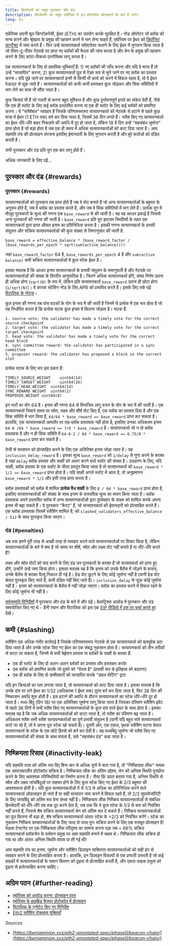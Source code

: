 ```yaml
---
title: हिस्सेदारी का सबूत पुरस्कार और दंड
description: हिस्सेदारी का सबूत एथेरियम में इन-प्रोटोकॉल प्रोत्साहनों के बारे में जानें।
lang: hi
---
```


एथेरियम अपनी मूल क्रिप्टोकरेंसी, ईथर (ETH) का उपयोग करके सुरक्षित है। नोड ऑपरेटर जो ब्लॉक को मान्य करने और श्रृंखला के प्रमुख की पहचान करने में भाग लेना चाहते हैं, एथेरियम पर ईथर को [डिपॉजिट कान्ट्रैक्ट](/staking/deposit-contract/) में जमा करते हैं। फिर उन्हें सत्यापनकर्ता सॉफ़्टवेयर चलाने के लिए ईथर में भुगतान किया जाता है जो पीयर-टू-पीयर नेटवर्क पर प्राप्त नए ब्लॉकों की वैधता की जांच करता है और चेन के प्रमुख की पहचान करने के लिए कांटा-विकल्प एल्गोरिथम लागू करता है।

एक सत्यापनकर्ता के लिए दो प्राथमिक भूमिकाएँ हैं: 1) नए ब्लॉकों की जाँच करना और यदि वे मान्य हैं तो उन्हें "सत्यापित" करना, 2) कुल सत्यापनकर्ता पूल से रेंडम रूप से चुने जाने पर नए ब्लॉक का प्रस्ताव करना। यदि पूछे जाने पर सत्यापनकर्ता इनमें से किसी भी कार्य को करने में विफल रहता है, तो वे ईथर पेआउट से चूक जाते हैं। सत्यापनकर्ताओं को कभी-कभी हस्ताक्षर कुल जोड़कर और सिंक समितियों में भाग लेने का काम भी सौंपा जाता है।

कुछ क्रियाएं भी हैं जो गलती से करना बहुत मुश्किल है और कुछ दुर्भावनापूर्ण इरादे का संकेत देती हैं, जैसे कि एक ही स्लॉट के लिए कई ब्लॉक प्रस्तावित करना या एक ही स्लॉट के लिए कई ब्लॉकों को प्रमाणित करना। ये "स्लैशेबल" व्यवहार हैं जिसके परिणामस्वरूप सत्यापनकर्ता को नेटवर्क से हटाने से पहले कुछ मात्रा में ईथर (1 ETH तक) बर्न कर दिया जाता है, जिसमें 36 दिन लगते हैं। स्लैश किए गए सत्यापनकर्ता का ईथर धीरे-धीरे बाहर निकलने की अवधि में दूर हो जाता है, लेकिन 18 वें दिन उन्हें "सहसंबंध जुर्माना" प्राप्त होता है जो बड़ा होता है जब एक ही समय में अधिक सत्यापनकर्ताओं को काट दिया जाता है। आम सहमति तंत्र की प्रोत्साहन संरचना इसलिए ईमानदारी के लिए भुगतान करती है और बुरे कर्ताओं को दंडित करती है।

सभी पुरस्कार और दंड प्रति युग एक बार लागू होते हैं।

अधिक जानकारी के लिए पढ़ें...

## पुरस्कार और दंड {#rewards}

### पुरस्कार {#rewards}

सत्यापनकर्ताओं को पुरस्कार तब प्राप्त होते हैं जब वे वोट बनाते हैं जो अन्य सत्यापनकर्ताओं के बहुमत के अनुरूप होते हैं, जब वे ब्लॉक का प्रस्ताव करते हैं, और जब वे सिंक समितियों में भाग लेते हैं। प्रत्येक युग में मौज़ूद पुरस्कारों के मूल्य की गणना एक `base_reward` से की जाती है। यह वह आधार इकाई है जिससे अन्य पुरस्कारों की गणना की जाती है। `base_reward` प्रति युग इष्टतम स्थितियों के तहत एक सत्यापनकर्ता द्वारा प्राप्त औसत इनाम का प्रतिनिधित्व करता है। इसकी गणना सत्यापनकर्ता के प्रभावी संतुलन और सक्रिय सत्यापनकर्ताओं की कुल संख्या से निम्नानुसार की जाती है:

```
base_reward = effective_balance * (base_reward_factor / (base_rewards_per_epoch * sqrt(sum(active_balance))))
```

जहां `base_reward_factor` 64 है, `base_rewards_per_epoch` 4 है और `sum(active balance)` सभी सक्रिय सत्यापनकर्ताओं में कुल स्टेक ईथर है।

इसका मतलब है कि आधार इनाम सत्यापनकर्ता के प्रभावी संतुलन के समानुपाती है और नेटवर्क पर सत्यापनकर्ताओं की संख्या के विपरीत आनुपातिक है। जितने अधिक सत्यापनकर्ता होंगे, समग्र निर्गम उतना ही अधिक होगा (`sqrt(N)` के रूप में, लेकिन प्रति सत्यापनकर्ता `base_reward` उतना ही छोटा होगा (`1/sqrt(N)`)। ये कारक स्टेकिंग नोड के लिए APR को प्रभावित करते हैं। इसके लिए तर्क पढ़ें [विटालिक के नोट्स](https://notes.ethereum.org/@vbuterin/rkhCgQteN?type=view#Base-rewards)।

कुल इनाम की गणना तब पांच घटकों के योग के रूप में की जाती है जिनमें से प्रत्येक में एक भार होता है जो यह निर्धारित करता है कि प्रत्येक घटक कुल इनाम में कितना जोड़ता है। घटक हैं:

```
1. source vote: the validator has made a timely vote for the correct source checkpoint
2. target vote: the validator has made a timely vote for the correct target checkpoint
3. head vote: the validator has made a timely vote for the correct head block
4. sync committee reward: the validator has participated in a sync committee
5. proposer reward: the validator has proposed a block in the correct slot
```

प्रत्येक घटक के लिए भार इस प्रकार हैं:

```
TIMELY_SOURCE_WEIGHT    uint64(14)
TIMELY_TARGET_WEIGHT    uint64(26)
TIMELY_HEAD_WEIGHT  uint64(14)
SYNC_REWARD_WEIGHT  uint64(2)
PROPOSER_WEIGHT uint64(8)
```

इन भारों का योग 64 है। इनाम की गणना 64 से विभाजित लागू वजन के योग के रूप में की जाती है। एक सत्यापनकर्ता जिसने समय पर स्रोत, लक्ष्य और शीर्ष वोट किए हैं, एक ब्लॉक का प्रस्ताव दिया है और एक सिंक समिति में भाग लिया है, `64/64 * base_reward == base_reward` प्राप्त कर सकता है। हालांकि, एक सत्यापनकर्ता आमतौर पर एक ब्लॉक प्रस्तावक नहीं होता है, इसलिए उनका अधिकतम इनाम `64-8 /64 * base_reward == 7/8 * base_reward` है। सत्यापनकर्ता जो न तो ब्लॉक प्रस्तावक हैं और न ही सिंक समिति में `64-8-2 / 64 * base_reward == 6.75/8 * base_reward` प्राप्त कर सकते हैं।

तेजी से सत्यापन को प्रोत्साहित करने के लिए एक अतिरिक्त इनाम जोड़ा जाता है। यह `inclusion_delay_reward` है। इसका मूल्य `base_reward` को `1/delay` से गुणा करने के बराबर है जहां `delay` ब्लॉक प्रस्ताव और साक्षी को अलग करने वाले स्लॉट की संख्या है। उदाहरण के लिए, यदि साक्षी, ब्लॉक प्रस्ताव के एक स्लॉट के भीतर प्रस्तुत किया जाता है तो सत्यापनकर्ता को `base_reward * 1/1 == base_reward` प्राप्त होता है। यदि साक्षी अगले स्लॉट में आता है, तो अनुप्रमाणन `base_reward * 1/2` और इसी तरह प्राप्त करता है।

ब्लॉक प्रस्तावकों को ब्लॉक में शामिल **प्रत्येक वैध साक्षी** के लिए `8 / 64 * base_reward` प्राप्त होता है, इसलिए सत्यापनकर्ताओं की संख्या के साथ इनाम के वास्तविक मूल्य का मापन किया जाता है। ब्लॉक प्रस्तावक अपने प्रस्तावित ब्लॉक में अन्य सत्यापनकर्ताओं द्वारा दुर्व्यवहार के साक्ष्य को शामिल करके अपना इनाम भी बढ़ा सकते हैं। ये पुरस्कार "कैरट" हैं, जो सत्यापनकर्ता की ईमानदारी को प्रोत्साहित करते हैं। एक ब्लॉक प्रस्तावक जिसमें स्लैशिंग शामिल है, को `slashed_validators_effective_balance / 512` के साथ पुरस्कृत किया जाएगा।

### दंड {#penalties}

अब तक हमने पूरी तरह से अच्छी तरह से व्यवहार करने वाले सत्यापनकर्ताओं पर विचार किया है, लेकिन सत्यापनकर्ताओं के बारे में क्या है जो समय पर शीर्ष, स्रोत और लक्ष्य वोट नहीं बनाते हैं या धीरे-धीरे करते हैं?

लक्ष्य और स्रोत वोटों को याद करने के लिए दंड उन पुरस्कारों के बराबर हैं जो सत्यापकर्ता को प्राप्त हुए होंगे, उन्होंने उन्हें जमा किया होगा। इसका मतलब यह है कि इनाम को उनके बैलेंस में जोड़ने के बजाय, उनके बैलेंस से बराबर वैल्यू निकाल दी गई है। हेड वोट छूटने के लिए कोई जुर्माना नहीं है (यानी हेड वोट केवल पुरस्कृत किए जाते हैं, कभी दंडित नहीं किए जाते हैं)। `inclusion_delay` से जुड़ा कोई जुर्माना नहीं है - इनाम को सत्यापनकर्ता के बैलेंस में नहीं जोड़ा जाएगा। ब्लॉक का प्रस्ताव करने में विफल रहने के लिए कोई जुर्माना भी नहीं है।

[सर्वसम्मति विनिर्देशों](https://github.com/ethereum/consensus-specs/blob/dev/specs/altair/beacon-chain.md) में पुरस्कार और दंड के बारे में और पढ़ें। बेलाट्रिक्स अपग्रेड में पुरस्कार और दंड समायोजित किए गए थे - डैनी रयान और विटालिक को इस एक [EIP वीडियो में इस पर चर्चा करते हुए](https://www.youtube.com/watch?v=iaAEGs1DMgQ) देखें।

## कमी {#slashing}

स्लैशिंग एक अधिक गंभीर कार्रवाई है जिसके परिणामस्वरूप नेटवर्क से एक सत्यापनकर्ता को बलपूर्वक हटा दिया जाता है और उनके स्टेक किए गए ईथर का एक संबद्ध नुकसान होता है। सत्यापनकर्ता को तीन तरीकों से काटा जा सकता है, जिनमें से सभी बेईमान प्रस्ताव या ब्लॉकों के साक्षी के बराबर हैं:

- एक ही स्लॉट के लिए दो अलग-अलग ब्लॉकों का प्रस्ताव और हस्ताक्षर करके
- एक ब्लॉक को प्रमाणित करके जो दूसरे को "घेरता है" (प्रभावी रूप से इतिहास को बदलना)
- एक ही ब्लॉक के लिए दो उम्मीदवारों को सत्यापित करके "डबल वोटिंग" द्वारा

यदि इन क्रियाओं का पता लगाया जाता है, तो सत्यापनकर्ता को काट दिया जाता है। इसका मतलब है कि उनके दांव पर लगे ईथर का 1/32 (अधिकतम 1 ईथर तक) तुरंत बर्न कर दिया जाता है, फिर 36 दिन की निष्कासन अवधि शुरू होती है। इस हटाने की अवधि के दौरान सत्यापनकर्ता का स्टेक धीरे-धीरे दूर हो जाता है। मध्य-बिंदु (दिन 18) पर एक अतिरिक्त जुर्माना लागू किया जाता है जिसका परिमाण स्लैशिंग इवेंट से पहले 36 दिनों में सभी स्लैश किए गए सत्यापनकर्ताओं के कुल दांव वाले ईथर के साथ होता है। इसका मतलब यह है कि जब अधिक सत्यापनकर्ताओं को काटा जाता है, तो स्लैश का परिमाण बढ़ जाता है। अधिकतम स्लैश सभी स्लैश सत्यापनकर्ताओं का पूर्ण प्रभावी संतुलन है (यानी यदि बहुत सारे सत्यापनकर्ता काटे जा रहे हैं, तो वे अपना पूरा स्टेक खो सकते हैं)। दूसरी ओर, एक एकल, पृथक स्लैशिंग घटना केवल सत्यापनकर्ता के स्टेक के एक छोटे हिस्से को बर्न कर देती है। यह मध्यबिंदु जुर्माना जो स्लैश किए गए सत्यापनकर्ताओं की संख्या के साथ मापता है, उसे "सहसंबंध दंड" कहा जाता है।

## निष्क्रियता रिसाव {#inactivity-leak}

यदि सहमति परत को अंतिम रूप दिए बिना चार से अधिक युगों में चला गया है, तो "निष्क्रियता लीक" नामक एक आपातकालीन प्रोटोकॉल सक्रिय है। निष्क्रियता लीक का अंतिम उद्देश्य, चेन को अन्तिम स्थिति पुनर्प्राप्त करने के लिए आवश्यक परिस्थितियों का निर्माण करना है। जैसा कि ऊपर बताया गया है, अन्तिम स्थिति से स्रोत और लक्ष्य जांचबिंदुओं पर सहमत होने के लिए कुल स्टेक किए गए ईथर के 2/3 बहुमत की आवश्यकता होती है। यदि कुल सत्यापनकर्ताओं में से 1/3 से अधिक का प्रतिनिधित्व करने वाले सत्यापनकर्ता ऑफ़लाइन हो जाते हैं या सही सत्यापन जमा करने में विफल रहते हैं, तो 2/3 सुपरमेजॉरिटी के लिए जांचबिंदु को अंतिम रूप देना संभव नहीं है। निष्क्रियता लीक निष्क्रिय सत्यापनकर्ताओं से संबंधित हिस्सेदारी को धीरे-धीरे तब तक दूर करने देता है, जब तक कि वे कुल स्टेक के 1/3 से कम को नियंत्रित नहीं करते हैं, जिससे शेष सक्रिय सत्यापनकर्ता चेन को अंतिम रूप दे सकते हैं। निष्क्रिय सत्यापनकर्ताओं का पूल कितना भी बड़ा हो, शेष सक्रिय सत्यापनकर्ता अंततः स्टेक के >2/3 को नियंत्रित करेंगे। स्टेक का नुकसान निष्क्रिय सत्यापनकर्ताओं के लिए जल्द से जल्द पुनः सक्रिय करने के लिए एक मजबूत प्रोत्साहन है! मेडला टेस्टनेट पर एक निष्क्रियता लीक परिदृश्य का सामना करना पड़ा जब < 66% सक्रिय सत्यापनकर्ता ब्लॉकचेन के वर्तमान प्रमुख पर आम सहमति बनाने में सक्षम थे। निष्क्रियता लीक सक्रिय हो गया था और अंततः अन्तिम स्थिति वापस पा ली गई थी!

आम सहमति तंत्र का इनाम, जुर्माना और स्लैशिंग डिज़ाइन व्यक्तिगत सत्यापनकर्ताओं को सही ढंग से व्यवहार करने के लिए प्रोत्साहित करता है। हालांकि, इन डिज़ाइन विकल्पों से एक प्रणाली उभरती है जो कई ग्राहकों में सत्यापनकर्ताओं के समान वितरण को दृढ़ता से प्रोत्साहित करती है, और एकल-ग्राहक प्रभुत्व को दृढ़ता से हतोत्साहित करना चाहिए।

## अग्रिम पठन {#further-reading}

- [एथेरियम को अपग्रेड करना: प्रोत्साहन परत](https://eth2book.info/altair/part2/incentives)
- [एथेरियम के हाइब्रिड कैस्पर प्रोटोकॉल में प्रोत्साहन](https://arxiv.org/pdf/1903.04205.pdf)
- [विटालिक के एनोटेट किए गए विनिर्देश](https://github.com/ethereum/annotated-spec/blob/master/phase0/beacon-chain.md#rewards-and-penalties-1)
- [Eth2 स्लैशिंग रोकथाम युक्तियाँ](https://medium.com/prysmatic-labs/eth2-slashing-prevention-tips-f6faa5025f50)

_Sources_

- _[https://benjaminion.xyz/eth2-annotated-spec/phase0/beacon-chain/](https://benjaminion.xyz/eth2-annotated-spec/phase0/beacon-chain/)_
